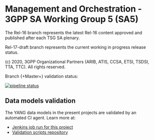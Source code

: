 # Management and Orchestration - 3GPP SA Working Group 5 (SA5)

The Rel-16 branch represents the latest Rel-16 content approved and published after each TSG SA plenary. 

Rel-17-draft branch represents the current working in progress release status.

(c) 2020, 3GPP Organizational Partners (ARIB, ATIS, CCSA, ETSI, TSDSI, TTA, TTC). 
All rights reserved.

Branch {+Master+} validation status:

[![pipeline status](https://forge.3gpp.org/rep/SA5/data-models/badges/master/pipeline.svg)](https://forge.3gpp.org/rep/SA5/data-models/commits/master)

## Data models validation

The YANG data models in the present projects are validated by an automated CI agent. Learn more at:

* [Jenkins job run for this project](https://forge.3gpp.org/jenkins/view/SA5/)
* [Validation scripts repository](https://forge.3gpp.org/rep/tools/3gpp-scripts)
